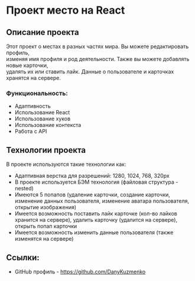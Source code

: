 # Проект место на React

## Описание проекта
Этот проект о местах в разных частях мира. Вы можете редактировать профиль,  
изменяя имя профиля и род деятельности. Также вы можете добавлять новые карточки,  
удалять их или ставить лайк. Данные о пользователе и карточках хранятся на сервере.

### Функциональность:
* Адаптивность
* Использование React
* Использование хуков
* Использование контекста
* Работа с API

## Технологии проекта
В проекте используются такие технологии как:
* Адаптивная верстка для разрешений: 1280, 1024, 768, 320px
* В проекте используется БЭМ технология (файловая структура - nested)
* Имеются 5 попапов (удаление карточки, создание карточки, изменение данных  пользователя, изменение аватара пользователя, открытие изображения)
* Имеется возможность поставить лайк карточке (кол-во лайков хранится на сервере), удалить карточку (удалится на сервере), открыть попап карточки
* Имеется возможность изменить данные пользователя (также изменятся на сервере)

## Ссылки:
* GitHub профиль - https://github.com/DanyKuzmenko
